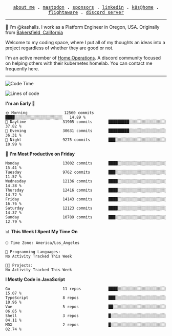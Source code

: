 <p align="center">
  <samp>
    <a href="https://jordanjones.org/">about me</a> .
    <a rel="me" href="https://mastodon.social/@kashall">mastodon</a> .
    <a href="https://github.com/sponsors/kashalls">sponsors</a> .
    <a href="https://linkedin.com/in/jordpjones">linkedin</a> .
    <a href="https://github.com/kashalls/home-cluster">k8s@home</a> .
    <a href="https://flightaware.com/adsb/stats/user/kashalls">flightaware</a> .
    <a href="https://discord.gg/V2WrCfqba9">discord server</a>
  </samp>
</p>

----------------------------------------------------------------

:wave: I'm @kashalls. I work as a Platform Engineer in Oregon, USA. Originally from [Bakersfield, California](https://maps.app.goo.gl/QQMtywTWghpXB6Tu6)

Welcome to my coding space, where I put all of my thoughts an ideas into a project regardless of whether they are good or not.

I'm an active member of [Home Operations](https://discord.gg/home-operations). A discord community focused on helping others with their kubernetes homelab. You can contact me frequently here.

----------------------------------------------------------------
<!--START_SECTION:waka-->
![Code Time](http://img.shields.io/badge/Code%20Time-2%2C484%20hrs%2039%20mins-blue)

![Lines of code](https://img.shields.io/badge/From%20Hello%20World%20I%27ve%20Written-12.9%20million%20lines%20of%20code-blue)

**I'm an Early 🐤** 

```text
🌞 Morning                12560 commits       ████░░░░░░░░░░░░░░░░░░░░░   14.89 % 
🌆 Daytime                31905 commits       █████████░░░░░░░░░░░░░░░░   37.82 % 
🌃 Evening                30631 commits       █████████░░░░░░░░░░░░░░░░   36.31 % 
🌙 Night                  9275 commits        ███░░░░░░░░░░░░░░░░░░░░░░   10.99 % 
```
📅 **I'm Most Productive on Friday** 

```text
Monday                   13002 commits       ████░░░░░░░░░░░░░░░░░░░░░   15.41 % 
Tuesday                  9762 commits        ███░░░░░░░░░░░░░░░░░░░░░░   11.57 % 
Wednesday                12136 commits       ████░░░░░░░░░░░░░░░░░░░░░   14.38 % 
Thursday                 12416 commits       ████░░░░░░░░░░░░░░░░░░░░░   14.72 % 
Friday                   14143 commits       ████░░░░░░░░░░░░░░░░░░░░░   16.76 % 
Saturday                 12123 commits       ████░░░░░░░░░░░░░░░░░░░░░   14.37 % 
Sunday                   10789 commits       ███░░░░░░░░░░░░░░░░░░░░░░   12.79 % 
```


📊 **This Week I Spent My Time On** 

```text
🕑︎ Time Zone: America/Los_Angeles

💬 Programming Languages: 
No Activity Tracked This Week

🐱‍💻 Projects: 
No Activity Tracked This Week
```

**I Mostly Code in JavaScript** 

```text
Go                       11 repos            ████░░░░░░░░░░░░░░░░░░░░░   15.07 % 
TypeScript               8 repos             ███░░░░░░░░░░░░░░░░░░░░░░   10.96 % 
Vue                      5 repos             ██░░░░░░░░░░░░░░░░░░░░░░░   06.85 % 
Shell                    3 repos             █░░░░░░░░░░░░░░░░░░░░░░░░   04.11 % 
MDX                      2 repos             █░░░░░░░░░░░░░░░░░░░░░░░░   02.74 % 
```




<!--END_SECTION:waka-->
